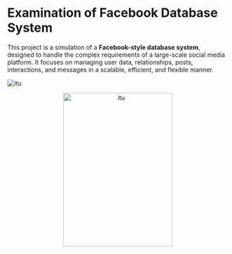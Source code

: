 # **Examination of Facebook Database System**

This project is a simulation of a **Facebook-style database system**, designed to handle the complex requirements of a large-scale social media platform. It focuses on managing user data, relationships, posts, interactions, and messages in a scalable, efficient, and flexible manner.

![itu](https://github.com/user-attachments/assets/db302303-7ef0-4247-823c-55c107be5a71)

<p align="center">
  <img width="250" height="350" src="https://github.com/user-attachments/assets/db302303-7ef0-4247-823c-55c107be5a71" alt="itu">
</p>
